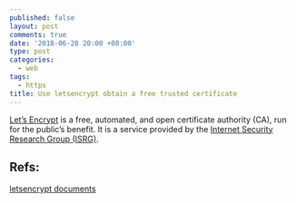 ```yaml
---
published: false
layout: post
comments: true
date: '2018-06-28 20:00 +08:00'
type: post
categories:
  - web
tags:
  - https
title: Use letsencrypt obtain a free trusted certificate
---
```

[Let’s Encrypt](https://letsencrypt.org/about/) is a free, automated, and open certificate authority (CA), run for the public’s benefit. It is a service provided by the [Internet Security Research Group (ISRG)](https://letsencrypt.org/isrg/).



## Refs:  
[letsencrypt documents](https://letsencrypt.org/docs/)
